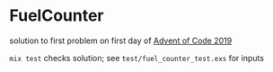 # FuelCounter

solution to first problem on first day of [Advent of Code 2019](https://adventofcode.com/2019/day/1)

`mix test` checks solution;  see `test/fuel_counter_test.exs` for inputs
